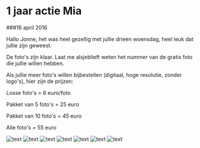 1 jaar actie Mia
================

###16 april 2016

Hallo Jonne, het was heel gezellig met jullie drieen woensdag, heel leuk dat jullie zijn geweest.

De foto's zijn klaar. Laat me alsjeblieft weten het nummer van de gratis foto die jullie willen hebben.

Als jullie meer foto's willen bijbestellen (digitaal, hoge resolutie, zonder logo's), hier zijn de prijzen:

Losse foto's = 6 euro/foto

Pakket van 5 foto's = 25 euro

Pakket van 10 foto's = 45 euro

Alle foto's = 55 euro

![text](/img/blog/1-jaar-actie-mia/1.jpg)
![text](/img/blog/1-jaar-actie-mia/2.jpg)
![text](/img/blog/1-jaar-actie-mia/3.jpg)
![text](/img/blog/1-jaar-actie-mia/4.jpg)
![text](/img/blog/1-jaar-actie-mia/5.jpg)
![text](/img/blog/1-jaar-actie-mia/6.jpg)
![text](/img/blog/1-jaar-actie-mia/7.jpg)
